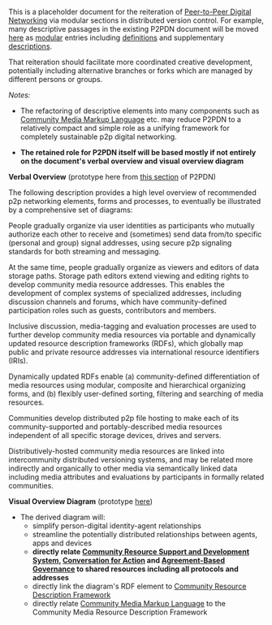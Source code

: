 This is a placeholder document for the reiteration of [Peer-to-Peer Digital Networking](https://docs.google.com/document/d/1O7tJQVMHETSoWRpYC9eYsqi58ELL0Euv6L6d21LC6m0/edit?usp=sharing) via modular sections in distributed version control.  For example, many descriptive passages in the existing P2PDN document will be moved [here](https://github.com/gcassel/Modular-Organization-Terminology) as [modular](https://github.com/gcassel/Modular-Organization-Terminology/tree/master/terms/module.md) entries including [definitions](https://github.com/gcassel/Modular-Organization-Terminology/tree/master/terms/define.md) and supplementary [descriptions](https://github.com/gcassel/Modular-Organization-Terminology/tree/master/terms/describe.md).

That reiteration should facilitate more coordinated creative development, potentially including alternative branches or forks which are managed by different persons or groups.

*Notes:*  

* The refactoring of descriptive elements into many components such as [Community Media Markup Language](https://github.com/gcassel/Modular-Organization-Terminology/blob/master/models/community-media-markup-language.md) etc. may reduce P2PDN to a relatively compact and simple role as a unifying framework for completely sustainable p2p digital networking.

* **The retained role for P2PDN itself will be based mostly if not entirely on the document's verbal overview and visual overview diagram**

**Verbal Overview** (prototype here from [this section](https://docs.google.com/document/d/1O7tJQVMHETSoWRpYC9eYsqi58ELL0Euv6L6d21LC6m0/edit#heading=h.f01q2uhdhbpn) of P2PDN)

The following description provides a high level overview of recommended p2p networking elements, forms and processes, to eventually be illustrated by a comprehensive set of diagrams:  

People gradually organize via user identities as participants who mutually authorize each other to receive and (sometimes) send data from/to specific (personal and group) signal addresses, using secure p2p signaling standards for both streaming and messaging.  

At the same time, people gradually organize as viewers and editors of data storage paths.  Storage path editors extend viewing and editing rights to develop community media resource addresses.  This enables the development of complex systems of specialized addresses, including discussion channels and forums, which have community-defined participation roles such as guests, contributors and members.

Inclusive discussion, media-tagging and evaluation processes are used to further develop community media resources via portable and dynamically updated resource description frameworks (RDFs), which globally map public and private resource addresses via international resource identifiers (IRIs). 

Dynamically updated RDFs enable (a) community-defined differentiation of media resources using modular, composite and hierarchical organizing forms, and (b) flexibly user-defined sorting, filtering and searching of media resources.

Communities develop distributed p2p file hosting to make each of its community-supported and portably-described media resources independent of all specific storage devices, drives and servers.  

Distributively-hosted community media resources are linked into intercommunity distributed versioning systems, and may be related more indirectly and organically to other media via semantically linked data including media attributes and evaluations by participants in formally related communities.

**Visual Overview Diagram** (prototype [here](https://docs.google.com/drawings/d/1neVhCEEsi-PeYYPnCkzigcJ1m86jy8TzbBafz4JBdeY/edit?usp=sharing))

   * The derived diagram will:
      * simplify person-digital identity-agent relationships
      * streamline the potentially distributed relationships between agents, apps and devices
      * **directly relate [Community Resource Support and Development System](https://github.com/gcassel/Models/blob/master/community-resource-support-and-development-system.md), [Conversation for Action](https://github.com/gcassel/Models/blob/master/conversation-for-action.md) and [Agreement-Based Governance](https://github.com/gcassel/Models/blob/master/agreement-based-governance.md) to shared resources including all protocols and addresses**
      * directly link the diagram's RDF element to [Community Resource Description Framework](https://github.com/gcassel/Models/blob/master/community-resource-description-framework.md)
      * directly relate [Community Media Markup Language](https://github.com/gcassel/Models/blob/master/community-media-markup-language.md) to the Community Media Resource Description Framework
